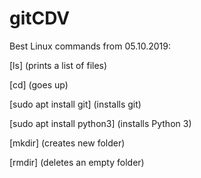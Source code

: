 # gitCDV

Best Linux commands from 05.10.2019:

[ls] (prints a list of files)

[cd] (goes up)

[sudo apt install git] (installs git)

[sudo apt install python3] (installs Python 3)

[mkdir] (creates new folder)

[rmdir] (deletes an empty folder)
